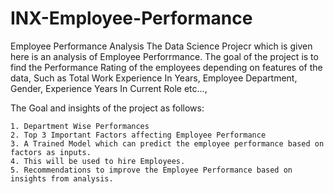 # INX-Employee-Performance


Employee Performance Analysis The Data Science Projecr which is given here is an analysis of Employee Perforrmance. The goal of the project is to find the Performance Rating of the employees depending on features of the data, Such as Total Work Experience In Years, Employee Department, Gender, Experience Years In Current Role etc...,


The Goal and insights of the project as follows:


	1. Department Wise Performances
	2. Top 3 Important Factors affecting Employee Performance
	3. A Trained Model which can predict the employee performance based on factors as inputs.
	4. This will be used to hire Employees.
	5. Recommendations to improve the Employee Performance based on insights from analysis.
